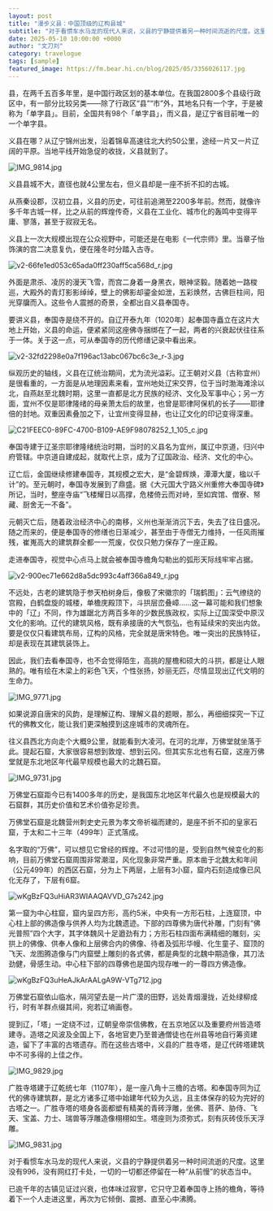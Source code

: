 ```yaml
---
layout: post
title: "漫步义县：中国顶级的辽构县城"
subtitle: "对于看惯车水马龙的现代人来说，义县的宁静提供着另一种时间流逝的尺度。这里没有996，没有网红打卡处，一切的一切都还停留在一种“从前慢”的状态当中。"
date: 2025-05-10 10:00:00 +0000
author: "文刀刘"
category: travelogue
tags: [sample]
featured_image: https://fm.bear.hi.cn/blog/2025/05/3356026117.jpg
---
```


县，在两千五百多年里，是中国行政区划的基本单位。在我国2800多个县级行政区中，有一部分比较另类——除了行政区“县”“市”外，其地名只有一个字，于是被称为「单字县」。目前，全国共有98个「单字县」，而义县，是辽宁省目前唯一的一个单字县。

义县在哪？从辽宁锦州出发，沿着锦阜高速往北大约50公里，途经一片又一片辽阔的平原。当地平线开始急促的收拢，义县就到了。

![IMG_9814.jpg][1]

义县县城不大，直径也就4公里左右，但义县却是一座不折不扣的古城。

从燕秦设郡，汉初立县，义县的历史，可往前追溯至2200多年前。然而，就像许多千年古城一样，比之从前的辉煌传奇，义县在工业化、城市化的轰鸣中变得平庸、寥落，甚至于寂寂无名。

义县上一次大规模出现在公众视野中，可能还是在电影《一代宗师》里。当章子怡饰演的宫二决意复仇，便在隆冬时分踏入古寺。

![v2-66fe1ed053c65ada0ff230aff5ca568d_r.jpg][2]

外面是肃杀、凌厉的漫天飞雪，而宫二身着一身黑衣，眼神坚毅。随着她一路梭巡，大殿外的青灯影影绰绰，壁上的佛影却鎏金如泄，五彩焕然，古佛巨柱间，阳光穿牖而入。这些令人震撼的奇景，全都出自义县奉国寺。

要讲义县，奉国寺是绕不开的。自辽开泰九年（1020年）起奉国寺矗立在这片大地上开始，义县的命运，便紧紧同这座佛寺捆绑在了一起，两者的兴衰起伏往往系于一体。关于这一点，可从奉国寺的历代修缮记录中看出来。

![v2-32fd2298e0a7f196ac13abc067bc6c3e_r-3.jpg][3]

纵观历史的轴线，义县在辽统治期间，尤为流光溢彩。辽王朝对义县（古称宜州）是很看重的，一方面是从地理因素来看，宜州地处辽宋交界，位于当时渤海滩涂以北，自燕赵至北魏时期，这里一直都是北方民族的经济、文化及军事中心；另一方面，宜州不仅是耶律隆绪的母亲萧太后的故里，也曾是耶律阿保机的长子——耶律倍的封地。双重因素叠加之下，让宜州变得显赫，也让辽文化的印记变得深重。

![C21FEEC0-89FC-4700-B109-AE9F98078252_1_105_c.jpg][4]

奉国寺建于辽圣宗耶律隆绪统治时期，当时的义县名为宜州，属辽中京道，归兴中府管辖。中京道自建成起，就取代上京，成为了辽国政治、经济、文化的中心。

辽亡后，金国继续修建奉国寺，其规模之宏大，是“金碧辉焕，潭潭大厦，楹以千计”的。至元朝时，奉国寺发展到了鼎盛。据《大元国大宁路义州重修大奉国寺碑》所记，当时，整座寺庙“飞楼耀日以高撑，危楼倚云而对峙，至如宾馆、僧寮、帑藏、厨舍无一不备”。

元朝灭亡后，随着政治经济中心的南移，义州也渐渐消沉下去，失去了往日盛况。随之而来的，便是奉国寺的修缮也日渐减少，甚至由于寺僧无力维持，一任风雨摧残，崔嵬高大的建筑群全都一一荒废，仅仅只勉力保存了一座正殿。

走进奉国寺，视觉中心点马上就会被奉国寺檐角勾勒出的弧形天际线牢牢占据。

![v2-900ec71e662d8a5dc993c4aff366a849_r.jpg][5]

不远处，古老的建筑隐于参天柏树身后，像极了宋徽宗的「瑞鹤图」：云气缭绕的宫殿，白鹤盘旋的城楼，单檐庑殿顶下，斗拱层峦叠嶂……这一幕可能和我们想象中的「辽」不同，作为雄踞北方两百多年的少数民族政权，实际上辽国深受中原汉文化的影响。辽代的建筑风格，既有承接唐的大气恢弘，也有延续宋的突出内敛。要是仅仅只看建筑布局，辽构的风格，完全就是唐宋特色。唯一突出的民族特征，却是表现在其建筑装饰上。

因此，我们去看奉国寺，也不会觉得陌生，高挑的屋檐和硕大的斗拱，都是让人眼熟的。唯有绘在木梁上的彩色飞天，个性张扬，妙丽无匹，尽情显现出辽代文明的生命力。

![IMG_9771.jpg][6]

如果说源自唐宋的风韵，是理解辽构、理解义县的题眼，那么，再细细探究一下辽代的佛教文化，能让我们更深触摸到这座城市的灵魂所在。

往义县西北方向走个大概9公里，就能看到大凌河。在河的北岸，万佛堂就坐落于此。提起石窟，大家很容易想到敦煌、想到云冈。但其实东北也有石窟，这座万佛堂就是东北地区年代最早规模也最大的北魏石窟。

![IMG_9731.jpg][7]

万佛堂石窟距今已有1400多年的历史，是我国东北地区年代最久也是规模最大的石窟群，其历史价值和艺术价值弥足珍贵。

万佛堂石窟是北魏营州刺史史元景为孝文帝祈福而建的，是座不折不扣的皇家石窟，于太和二十三年（499年）正式落成。

名字取的“万佛”，可以想见它曾经的辉煌。不过可惜的是，受到自然气候变化的影响，目前万佛堂石窟周围非常潮湿，风化现象非常严重。原本凿于北魏太和年间（公元499年）的西区石窟，分为上下两层，上层有3小窟，窟内石刻造成像已风化无存了，下层有6窟。

![wKgBzFQ3uHiAR3WIAAQAVVD_G7s242.jpg][8]

第一窟为中心柱窟，窟内呈四方形，高约5米，中央有一方形石柱，上连窟顶，中心柱上部的佛造像与供养人均为北魏遗迹。下部的四尊佛为唐代补雕，门刻有“佛光普照”四个大字，其字体魏风十足遒劲有力；方形石柱四面布满精细的雕刻，尖拱上的佛像、供奉人像和上层佛合内的佛像、待者及弧形华幔、化生童子、窟顶的飞天、龙图腾造像与门内窟壁上雕刻的各式佛，都是典型的北魏中期造像，其刀法劲健，骨感生动。中心柱下部的四尊佛也是国内现存唯一的一尊四方佛造像。

![wKgBzFQ3uHeAJkArAALgA9W-VTg712.jpg][9]

万佛堂石窟依山临水，隔河望去是一片广漠的田野，远处青烟漫拢，近处绿柳成行，时有羊群点缀其间，宛若辽墒画卷。

提到辽，「塔」一定绕不过，辽朝皇帝崇信佛教，在五京地区以及重要府州皆造塔建寺。造塔之风波及全国上下，各地官吏乃至普通僧徒也在州县等地自行筹资建造，留下了丰富的古塔遗存。而在这些古塔中，义县的广胜寺塔，是辽代砖塔建筑中不可多得的上佳之作。

![IMG_9829.jpg][10]

广胜寺塔建于辽乾统七年（1107年），是一座八角十三檐的古塔。和奉国寺同为辽代的佛寺建筑群，是北方诸多辽塔中始建年代较为久远，且主体保存的较为完好的古塔之一。广胜寺塔的塔身各面都塑有精美的青砖浮雕，坐佛、菩萨、胁侍、飞天、宝盖、力士、瑞兽等浮雕造像栩栩如生。塔座则为须弥式，刻有灰砖伎乐天浮雕。

![IMG_9831.jpg][11]

对于看惯车水马龙的现代人来说，义县的宁静提供着另一种时间流逝的尺度。这里没有996，没有网红打卡处，一切的一切都还停留在一种“从前慢”的状态当中。

已逾千年的古镇见证过兴衰，也体味过寂寥，它只守卫着奉国寺上扬的檐角，等待着下一个人走进这里，再次为它倾倒、震撼、直至心中沸腾。



  [1]: https://fm.bear.hi.cn/blog/2025/05/3938536107.jpg
  [2]: https://fm.bear.hi.cn/blog/2025/05/2186599775.jpg
  [3]: https://fm.bear.hi.cn/blog/2025/05/1776296326.jpg
  [4]: https://fm.bear.hi.cn/blog/2025/05/3356026117.jpg
  [5]: https://fm.bear.hi.cn/blog/2025/05/3611436698.jpg
  [6]: https://fm.bear.hi.cn/blog/2025/05/3944300125.jpg
  [7]: https://fm.bear.hi.cn/blog/2025/05/3249462513.jpg
  [8]: https://fm.bear.hi.cn/blog/2025/05/2136741412.jpg
  [9]: https://fm.bear.hi.cn/blog/2025/05/480986136.jpg
  [10]: https://fm.bear.hi.cn/blog/2025/05/2190229002.jpg
  [11]: https://fm.bear.hi.cn/blog/2025/05/3012358637.jpg
